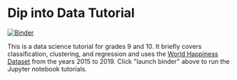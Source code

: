 # Dip into Data Tutorial

[![Binder](https://mybinder.org/badge_logo.svg)](https://mybinder.org/v2/gh/kteavery/dip-into-data-tutorial/HEAD?filepath=dip-into-data-tutorial%2Flessons%2Fclassification-lesson.ipynb)

This is a data science tutorial for grades 9 and 10. It briefly covers classification, clustering, and regression and uses the [World Happiness Dataset](https://www.kaggle.com/unsdsn/world-happiness) from the years 2015 to 2019. Click "launch binder" above to run the Jupyter notebook tutorials. 
